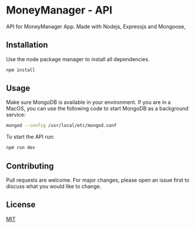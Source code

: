 # MoneyManager - API

API for MoneyManager App. Made with Nodejs, Expressjs and Mongoose,

## Installation

Use the node package manager to install all dependencies.

```bash
npm install
```

## Usage

Make sure MongoDB is available in your environment. If you are in a MacOS, you can use the following code to start MongoDB as a background service:

```bash
mongod --config /usr/local/etc/mongod.conf
```

To start the API run:
```bash
npm run dev
```

## Contributing
Pull requests are welcome. For major changes, please open an issue first to discuss what you would like to change.


## License
[MIT](https://choosealicense.com/licenses/mit/)